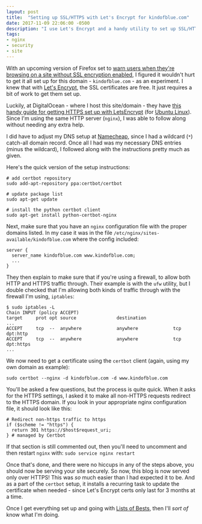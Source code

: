 ```yaml
---
layout: post
title:  "Setting up SSL/HTTPS with Let's Encrypt for kindofblue.com"
date: 2017-11-09 22:06:00 -0500
description: "I use Let's Encrypt and a handy utility to set up SSL/HTTPS for the kindofblue.com domain"
tags:
- nginx
- security
- site
---
```

With an upcoming version of Firefox set to [warn users when they're browsing on a site without SSL encryption enabled](https://blog.mozilla.org/security/2017/01/20/communicating-the-dangers-of-non-secure-http/), I figured it wouldn't hurt to get it all set up for this domain - `kindofblue.com` - as an experiment. I knew that with [Let's Encrypt](https://letsencrypt.org/ "The Let's Encrypt site"), the SSL certificates are free. It just requires a bit of work to get them set up.

Luckily, at DigitalOcean - where I host this site/domain - they have [this handy guide for getting HTTPS set up with LetsEncrypt](https://www.digitalocean.com/community/tutorials/how-to-secure-nginx-with-let-s-encrypt-on-ubuntu-16-04) (for [Ubuntu Linux](https://ubuntu.org/)). Since I'm using the same HTTP server (`nginx`), I was able to follow along without needing any extra help.

I did have to adjust my DNS setup at [Namecheap](https://namecheap.com/), since I had a wildcard (`*`) catch-all domain record. Once all I had was my necessary DNS entries (minus the wildcard), I followed along with the instructions pretty much as given.

<!--more-->

Here's the quick version of the setup instructions:

```
# add certbot repository
sudo add-apt-repository ppa:certbot/certbot

# update package list
sudo apt-get update

# install the python certbot client
sudo apt-get install python-certbot-nginx
```

Next, make sure that you have an `nginx` configuration file with the proper domains listed. In my case it was in the file `/etc/nginx/sites-available/kindofblue.com` where the config included:

```
server {
  server_name kindofblue.com www.kindofblue.com;
  ...
}
```

They then explain to make sure that if you're using a firewall, to allow both HTTP and HTTPS traffic through. Their example is with the `ufw` utility, but I double checked that I'm allowing both kinds of traffic through with the firewall I'm using, `iptables`:

```
$ sudo iptables -L
Chain INPUT (policy ACCEPT)
target     prot opt source               destination
...
ACCEPT     tcp  --  anywhere             anywhere             tcp dpt:http
ACCEPT     tcp  --  anywhere             anywhere             tcp dpt:https
...
```

We now need to get a certificate using the `certbot` client (again, using my own domain as example):

```
sudo certbot --nginx -d kindofblue.com -d www.kindofblue.com
```

You'll be asked a few questions, but the process is quite quick. When it asks for the HTTPS settings, I asked it to make all non-HTTPS requests redirect to the HTTPS domain. If you look in your appropriate nginx configuration file, it should look like this:

```
# Redirect non-https traffic to https
if ($scheme != "https") {
  return 301 https://$host$request_uri;
} # managed by Certbot
```

If that section is still commented out, then you'll need to uncomment and then restart `nginx` with: `sudo service nginx restart`

Once that's done, and there were no hiccups in any of the steps above, you should now be serving your site securely. So now, this blog is now served only over HTTPS! This was _so_ much easier than I had expected it to be. And as a part of the `certbot` setup, it installs a recurring task to update the certificate when needed - since Let's Encrypt certs only last for 3 months at a time.

Once I get everything set up and going with [Lists of Bests](https://kindofblue.com/tag/lists-of-bests/), then I'll _sort of_ know what I'm doing.
